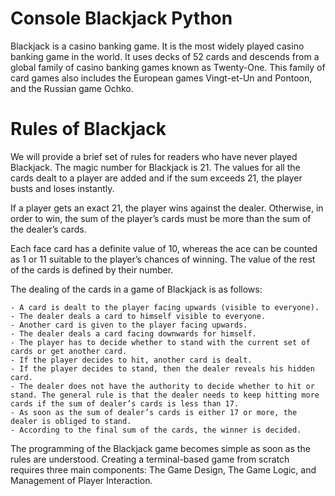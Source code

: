 # Console Blackjack Python
Blackjack is a casino banking game. It is the most widely played casino banking game in the world. It uses decks of 52 cards and descends from a global family of casino banking games known as Twenty-One. This family of card games also includes the European games Vingt-et-Un and Pontoon, and the Russian game Ochko.


# Rules of Blackjack

We will provide a brief set of rules for readers who have never played Blackjack. The magic number for Blackjack is 21. The values for all the cards dealt to a player are added and if the sum exceeds 21, the player busts and loses instantly.

If a player gets an exact 21, the player wins against the dealer. Otherwise, in order to win, the sum of the player’s cards must be more than the sum of the dealer’s cards.

Each face card has a definite value of 10, whereas the ace can be counted as 1 or 11 suitable to the player’s chances of winning. The value of the rest of the cards is defined by their number.

The dealing of the cards in a game of Blackjack is as follows:

    - A card is dealt to the player facing upwards (visible to everyone).
    - The dealer deals a card to himself visible to everyone.
    - Another card is given to the player facing upwards.
    - The dealer deals a card facing downwards for himself.
    - The player has to decide whether to stand with the current set of cards or get another card.
    - If the player decides to hit, another card is dealt.
    - If the player decides to stand, then the dealer reveals his hidden card.
    - The dealer does not have the authority to decide whether to hit or stand. The general rule is that the dealer needs to keep hitting more cards if the sum of dealer’s cards is less than 17.
    - As soon as the sum of dealer’s cards is either 17 or more, the dealer is obliged to stand.
    - According to the final sum of the cards, the winner is decided.

The programming of the Blackjack game becomes simple as soon as the rules are understood. Creating a terminal-based game from scratch requires three main components: The Game Design, The Game Logic, and Management of Player Interaction.
